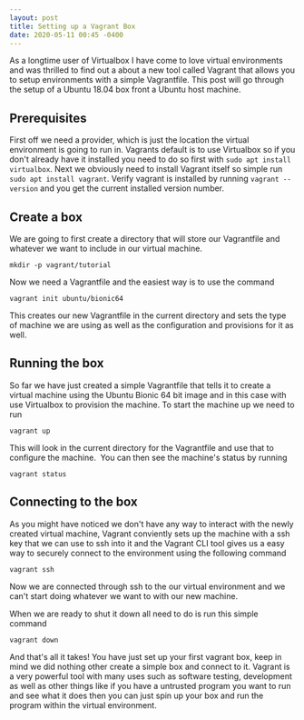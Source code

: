 ```yaml
---
layout: post
title: Setting up a Vagrant Box
date: 2020-05-11 00:45 -0400
---
```

As a longtime user of Virtualbox I have come to love virtual environments and was thrilled to find out a about a new tool called Vagrant that allows you to setup environments with a simple Vagrantfile.  This post will go through the setup of a Ubuntu 18.04 box front a Ubuntu host machine.

## Prerequisites
First off we need a provider, which is just the location the virtual environment is going to run in.  Vagrants default is to use Virtualbox so if you don't already have it installed you need to do so first with `sudo apt install virtualbox`.  Next we obviously need to install Vagrant itself so simple run `sudo apt install vagrant`.  Verify vagrant is installed by running `vagrant --version` and you get the current installed version number.


## Create a box

We are going to first create a directory that will store our Vagrantfile and whatever we want to include in our virtual machine.  

```
mkdir -p vagrant/tutorial
```

Now we need a Vagrantfile and the easiest way is to use the command
```
vagrant init ubuntu/bionic64
```

This creates our new Vagrantfile in the current directory and sets the type of machine we are using as well as the configuration and provisions for it as well.

## Running the box

So far we have just created a simple Vagrantfile that tells it to create a virtual machine using the Ubuntu Bionic 64 bit image and in this case with use Virtualbox to provision the machine.  To start the machine up we need to run
```
vagrant up
```

This will look in the current directory for the Vagrantfile and use that to configure the machine.
<img of command screenshot>
You can then see the machine's status by running
```
vagrant status
```

## Connecting to the box

As you might have noticed we don't have any way to interact with the newly created virtual machine, Vagrant conviently sets up the machine with a ssh key that we can use to ssh into it and the Vagrant CLI tool gives us a easy way to securely connect to the environment using the following command
```
vagrant ssh
```

Now we are connected through ssh to the our virtual environment and we can't start doing whatever we want to with our new machine.

When we are ready to shut it down all need to do is run this simple command
```
vagrant down
```

And that's all it takes!  You have just set up your first vagrant box, keep in mind we did nothing other create a simple box and connect to it.  Vagrant is a very powerful tool with many uses such as software testing, development as well as other things like if you have a untrusted program you want to run and see what it does then you can just spin up your box and run the program within the virtual environment.
